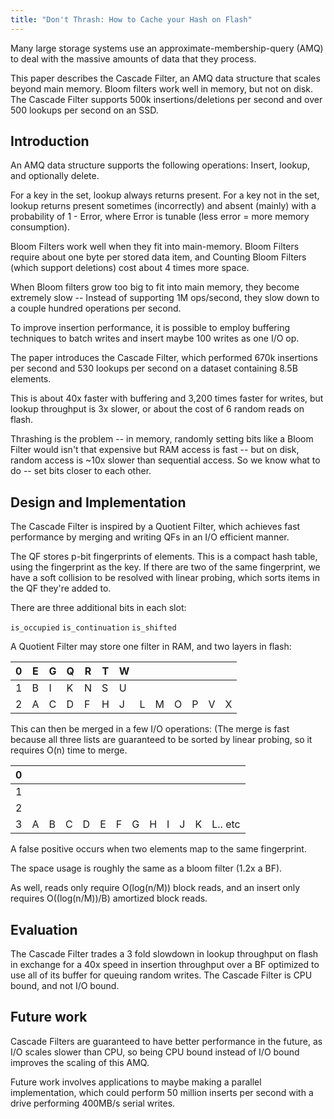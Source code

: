 ```yaml
---
title: "Don't Thrash: How to Cache your Hash on Flash"
---
```


Many large storage systems use an approximate-membership-query (AMQ) to
deal with the massive amounts of data that they process.

This paper describes the Cascade Filter, an AMQ data structure that
scales beyond main memory. Bloom filters work well in memory, but not on
disk. The Cascade Filter supports 500k insertions/deletions per second
and over 500 lookups per second on an SSD.

## Introduction

An AMQ data structure supports the following operations: Insert, lookup,
and optionally delete. 

For a key in the set, lookup always returns present.
For a key not in the set, lookup returns present sometimes (incorrectly)
and absent (mainly) with a probability of 1 - Error, where Error is
tunable (less error = more memory consumption).

Bloom Filters work well when they fit into main-memory. Bloom Filters
require about one byte per stored data item, and Counting Bloom Filters
(which support deletions) cost about 4 times more space.

When Bloom filters grow too big to fit into main memory, they become
extremely slow -- Instead of supporting 1M ops/second, they slow down to
a couple hundred operations per second. 

To improve insertion performance, it is possible to employ buffering
techniques to batch writes and insert maybe 100 writes as one I/O op.

The paper introduces the Cascade Filter, which performed 670k insertions
per second and 530 lookups per second on a dataset containing 8.5B
elements.

This is about 40x faster with buffering and 3,200 times faster for
writes, but lookup throughput is 3x slower, or about the cost of 6
random reads on flash.

Thrashing is the problem -- in memory, randomly setting bits like a
Bloom Filter would isn't that expensive but RAM access is fast -- but on
disk, random access is ~10x slower than sequential access. So we know
what to do -- set bits closer to each other. 

## Design and Implementation

The Cascade Filter is inspired by a Quotient Filter, which achieves fast
performance by merging and writing QFs in an I/O efficient manner.

The QF stores p-bit fingerprints of elements. This is a compact hash
table, using the fingerprint as the key. If there are two of the same
fingerprint, we have a soft collision to be resolved with linear
probing, which sorts items in the QF they're added to.

There are three additional bits in each slot: 

`is_occupied`
`is_continuation`
`is_shifted`

A Quotient Filter may store one filter in RAM, and two layers in flash:

| 0 | E | G | Q | R | T | W |   |   |   |   |   |   |
|---|---|---|---|---|---|---|---|---|---|---|---|---|
| 1 | B | I | K | N | S | U |   |   |   |   |   |   |
| 2 | A | C | D | F | H | J | L | M | O | P | V | X |

This can then be merged in a few I/O operations: (The merge is fast
because all three lists are guaranteed to be sorted by linear probing,
so it requires O(n) time to merge.

| 0 |   |   |   |   |   |   |   |   |   |   |   |         |
|---|---|---|---|---|---|---|---|---|---|---|---|---------|
| 1 |   |   |   |   |   |   |   |   |   |   |   |         |
| 2 |   |   |   |   |   |   |   |   |   |   |   |         |
| 3 | A | B | C | D | E | F | G | H | I | J | K | L.. etc |

A false positive occurs when two elements map to the same fingerprint.

The space usage is roughly the same as a bloom filter (1.2x a BF).

As well, reads only require O(log(n/M)) block reads, and an insert only
requires O((log(n/M))/B) amortized block reads.

## Evaluation

The Cascade Filter trades a 3 fold slowdown in lookup throughput on
flash in exchange for a 40x speed in insertion throughput over a BF
optimized to use all of its buffer for queuing random writes. The
Cascade Filter is CPU bound, and not I/O bound.

## Future work

Cascade Filters are guaranteed to have better performance in the future,
as I/O scales slower than CPU, so being CPU bound instead of I/O bound
improves the scaling of this AMQ.

Future work involves applications to maybe making a parallel
implementation, which could perform 50 million inserts per second with a
drive performing 400MB/s serial writes.
